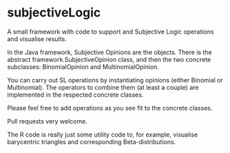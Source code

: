 # subjectiveLogic

A small framework with code to support and Subjective Logic operations and visualise results.

In the Java framework, Subjective Opinions are the objects. There is the abstract framework.SubjectiveOpinion class, and then the two concrete subclasses: BinomialOpinion and MultinomialOpinion.

You can carry out SL operations by instantiating opinions (either Binomial or Multinomial). The operators to combine them (at least a couple) are implemented in the respected concrete classes. 

Please feel free to add operations as you see fit to the concrete classes. 

Pull requests very welcome.

The R code is really just some utility code to, for example, visualise barycentric triangles and corresponding Beta-distributions.
